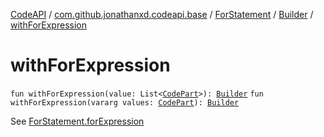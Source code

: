[CodeAPI](../../../index.md) / [com.github.jonathanxd.codeapi.base](../../index.md) / [ForStatement](../index.md) / [Builder](index.md) / [withForExpression](.)

# withForExpression

`fun withForExpression(value: List<`[`CodePart`](../../../com.github.jonathanxd.codeapi/-code-part/index.md)`>): `[`Builder`](index.md)
`fun withForExpression(vararg values: `[`CodePart`](../../../com.github.jonathanxd.codeapi/-code-part/index.md)`): `[`Builder`](index.md)

See [ForStatement.forExpression](../for-expression.md)

